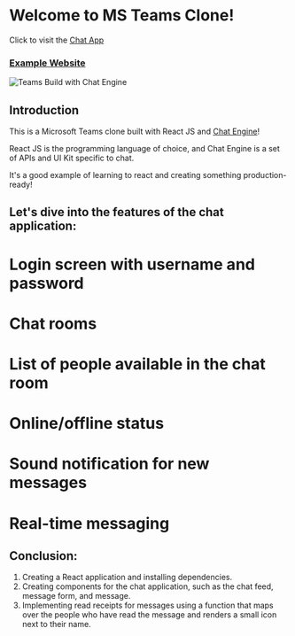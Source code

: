 # Welcome to MS Teams Clone!

Click to visit the [Chat App](https://chatappvs.netlify.app/)

### [Example Website](https://chat-app-jsmastery.netlify.app)

![Teams Build with Chat Engine](https://i.ibb.co/vDhx8Md/Whats-App-Image-2021-01-26-at-02-01-43.jpg)

## Introduction

This is a Microsoft Teams clone built with React JS and [Chat Engine](https://chatengine.io)!

React JS is the programming language of choice, and Chat Engine is a set of APIs and UI Kit specific to chat.

It's a good example of learning to react and creating something production-ready!

## Let's dive into the features of the chat application:
# Login screen with username and password
# Chat rooms
# List of people available in the chat room
# Online/offline status
# Sound notification for new messages
# Real-time messaging

## Conclusion: 
1. Creating a React application and installing dependencies.
2. Creating components for the chat application, such as the chat feed, message form, and message.
3. Implementing read receipts for messages using a function that maps over the people who have read the message and renders a small icon next to their name.

